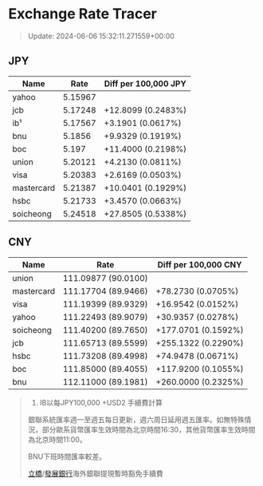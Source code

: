 # Exchange Rate Tracer

> Update: 2024-06-06 15:32:11.271559+00:00

## JPY

| Name       |    Rate | Diff per 100,000 JPY   |
|------------|---------|------------------------|
| yahoo      | 5.15967 |                        |
| jcb        | 5.17248 | +12.8099 (0.2483%)     |
| ib¹        | 5.17567 | +3.1901 (0.0617%)      |
| bnu        | 5.1856  | +9.9329 (0.1919%)      |
| boc        | 5.197   | +11.4000 (0.2198%)     |
| union      | 5.20121 | +4.2130 (0.0811%)      |
| visa       | 5.20383 | +2.6169 (0.0503%)      |
| mastercard | 5.21387 | +10.0401 (0.1929%)     |
| hsbc       | 5.21733 | +3.4570 (0.0663%)      |
| soicheong  | 5.24518 | +27.8505 (0.5338%)     |

## CNY

| Name       | Rate                | Diff per 100,000 CNY   |
|------------|---------------------|------------------------|
| union      | 111.09877	(90.0100) |                        |
| mastercard | 111.17704	(89.9466) | +78.2730 (0.0705%)     |
| visa       | 111.19399	(89.9329) | +16.9542 (0.0152%)     |
| yahoo      | 111.22493	(89.9079) | +30.9357 (0.0278%)     |
| soicheong  | 111.40200	(89.7650) | +177.0701 (0.1592%)    |
| jcb        | 111.65713	(89.5599) | +255.1322 (0.2290%)    |
| hsbc       | 111.73208	(89.4998) | +74.9478 (0.0671%)     |
| boc        | 111.85000	(89.4055) | +117.9200 (0.1055%)    |
| bnu        | 112.11000	(89.1981) | +260.0000 (0.2325%)    |


> 1. IB以每JPY100,000 +USD2 手續費計算
>
> 銀聯系統匯率週一至週五每日更新，週六周日延用週五匯率。如無特殊情況，部分歐系貨幣匯率生效時間為北京時間16:30，其他貨幣匯率生效時間為北京時間11:00。
>
> BNU下班時間匯率較差。
>
> [立橋](https://www.wlbank.com.mo/uploads/ueditor/file/20181211/1544536513900230.pdf)/[發展銀行](https://www.mdb.com.mo/Service_Charges_20230728.pdf)海外銀聯提現暫時豁免手續費

